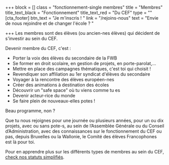 +++
block = []
class = "fonctionnement-single membres"
title = "Membres"
title_text_black = "Fonctionnement"
title_text_red = "Du CEF"
type = ""
[cta_footer]
btn_text = "Je m'inscris ! "
link = "/rejoins-nous"
text = "Envie de nous rejoindre et de changer l'école ? "

+++
Les membres sont des élèves (ou ancien-nes élèves) qui décident de s'investir au sein du CEF.

Devenir membre du CEF, c'est :

* Porter la voix des élèves du secondaire de la FWB
* Se former en droit scolaire, en gestion de projets, en porte-parolat,...
* Mettre en place des campagnes thématiques, c'est toi qui choisit ! 
* Revendiquer son affiliation au 1er syndicat d'élèves du secondaire
* Voyager  à la rencontre des élèves européen-nes
* Créer des animations à destination des écoles
* Découvrir un "safe space" où tu viens comme tu es
* Devenir acteur-rice du monde
* Se faire plein de nouveaux-elles potes !

Beau programme, non ?

Que tu nous rejoignes pour une journée ou plusieurs années, pour un ou dix projets, avec ou sans pote-s, au sein de l’Assemblée Générale ou du Conseil d’Administration, avec des connaissances sur le fonctionnement du CEF ou pas, depuis Bruxelles ou la Wallonie, le Comité des élèves Francophones est là pour toi.

Pour en apprendre plus sur les différents types de membres au sein du CEF, [check nos statuts simplifiés](https://res.cloudinary.com/cefasbl/image/upload/v1597139289/statuts-simplifies_vdef_wketkb.pdf).